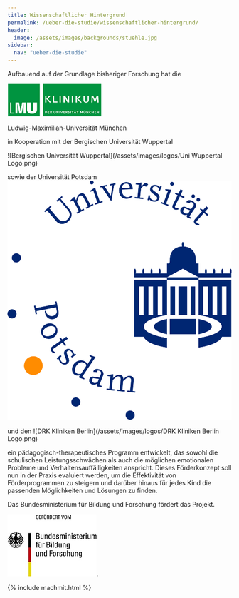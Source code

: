 ```yaml
---
title: Wissenschaftlicher Hintergrund
permalink: /ueber-die-studie/wissenschaftlicher-hintergrund/
header:
  image: /assets/images/backgrounds/stuehle.jpg
sidebar:
  nav: "ueber-die-studie"
---
```


Aufbauend auf der Grundlage bisheriger Forschung hat die


![Ludwig-Maximilian-Universität München](/assets/images/logos/KUM-logo_gruen_inv_11PR.png) 

Ludwig-Maximilian-Universität München 


in Kooperation mit der Bergischen Universität Wuppertal 

![Bergischen Universität Wuppertal](/assets/images/logos/Uni Wuppertal Logo.png)   

sowie der Universität Potsdam
![Universtiät Potsdam](/assets/images/logos/Potsdam.jpg) <!-- .element height="50%" width="50%" -->


und den    ![DRK Kliniken Berlin](/assets/images/logos/DRK Kliniken Berlin Logo.png)  

ein pädagogisch-therapeutisches Programm entwickelt, das sowohl die schulischen Leistungsschwächen als auch die möglichen emotionalen Probleme und Verhaltensauffälligkeiten anspricht. Dieses Förderkonzept soll nun in der Praxis evaluiert werden, um die Effektivität von Förderprogrammen zu steigern und darüber hinaus für jedes Kind die passenden Möglichkeiten und Lösungen zu finden.


Das Bundesministerium für Bildung und Forschung fördert das Projekt.



![BMBF Logo](/assets/images/logos/BmBF-Logo_kleiner_50.jpg). 





{% include machmit.html %}
